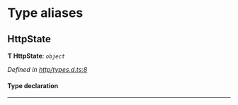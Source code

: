 

# Type aliases

<a id="httpstate"></a>

##  HttpState

**Ƭ HttpState**: *`object`*

*Defined in [http/types.d.ts:8](https://github.com/polkadot-js/api/blob/51d4c45/packages/api-provider/src/http/types.d.ts#L8)*

#### Type declaration

___

